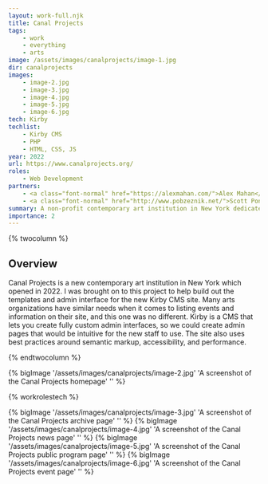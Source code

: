 ```yaml
---
layout: work-full.njk
title: Canal Projects
tags:
    - work
    - everything
    - arts
image: /assets/images/canalprojects/image-1.jpg
dir: canalprojects
images:
    - image-2.jpg
    - image-3.jpg
    - image-4.jpg
    - image-5.jpg
    - image-6.jpg
tech: Kirby
techlist:
    - Kirby CMS
    - PHP
    - HTML, CSS, JS
year: 2022
url: https://www.canalprojects.org/
roles:
    - Web Development
partners: 
    - <a class="font-normal" href="https://alexmahan.com/">Alex Mahan</a>
    - <a class="font-normal" href="http://www.pobzeznik.net/">Scott Ponik</a>
summary: A non-profit contemporary art institution in New York dedicated to supporting international artists at pivotal moments in their careers.
importance: 2
---
```


{% twocolumn %}
## Overview
Canal Projects is a new contemporary art institution in New York which opened in 2022. I was brought on to this project to help build out the templates and admin interface for the new Kirby CMS site. Many arts organizations have similar needs when it comes to listing events and information on their site, and this one was no different. Kirby is a CMS that lets you create fully custom admin interfaces, so we could create admin pages that would be intuitive for the new staff to use. The site also uses best practices around semantic markup, accessibility, and performance. 
<!-- split -->
{% endtwocolumn %}

{% bigImage '/assets/images/canalprojects/image-2.jpg' 'A screenshot of the Canal Projects homepage' '' %}

{% workrolestech %}

{% bigImage '/assets/images/canalprojects/image-3.jpg' 'A screenshot of the Canal Projects archive page' '' %}
{% bigImage '/assets/images/canalprojects/image-4.jpg' 'A screenshot of the Canal Projects news page' '' %}
{% bigImage '/assets/images/canalprojects/image-5.jpg' 'A screenshot of the Canal Projects public program page' '' %}
{% bigImage '/assets/images/canalprojects/image-6.jpg' 'A screenshot of the Canal Projects event page' '' %}

